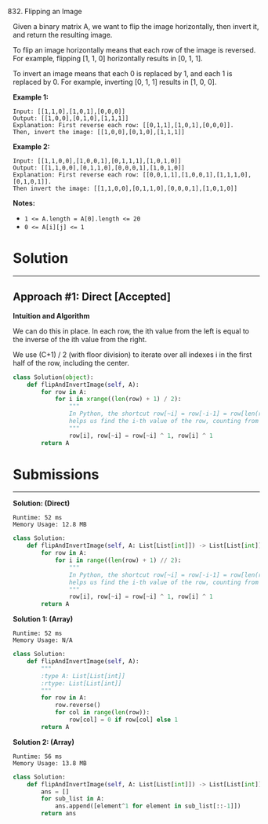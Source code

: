 832. Flipping an Image

Given a binary matrix A, we want to flip the image horizontally, then invert it, and return the resulting image.

To flip an image horizontally means that each row of the image is reversed.  For example, flipping [1, 1, 0] horizontally results in [0, 1, 1].

To invert an image means that each 0 is replaced by 1, and each 1 is replaced by 0. For example, inverting [0, 1, 1] results in [1, 0, 0].

**Example 1:**
```
Input: [[1,1,0],[1,0,1],[0,0,0]]
Output: [[1,0,0],[0,1,0],[1,1,1]]
Explanation: First reverse each row: [[0,1,1],[1,0,1],[0,0,0]].
Then, invert the image: [[1,0,0],[0,1,0],[1,1,1]]
```

**Example 2:**
```
Input: [[1,1,0,0],[1,0,0,1],[0,1,1,1],[1,0,1,0]]
Output: [[1,1,0,0],[0,1,1,0],[0,0,0,1],[1,0,1,0]]
Explanation: First reverse each row: [[0,0,1,1],[1,0,0,1],[1,1,1,0],[0,1,0,1]].
Then invert the image: [[1,1,0,0],[0,1,1,0],[0,0,0,1],[1,0,1,0]]
```

**Notes:**
* `1 <= A.length = A[0].length <= 20`
* `0 <= A[i][j] <= 1`

# Solution
---
## Approach #1: Direct [Accepted]
**Intuition and Algorithm**

We can do this in place. In each row, the ith value from the left is equal to the inverse of the ith value from the right.

We use (C+1) / 2 (with floor division) to iterate over all indexes i in the first half of the row, including the center.

```python
class Solution(object):
    def flipAndInvertImage(self, A):
        for row in A:
            for i in xrange((len(row) + 1) / 2):
                """
                In Python, the shortcut row[~i] = row[-i-1] = row[len(row) - 1 - i]
                helps us find the i-th value of the row, counting from the right.
                """
                row[i], row[~i] = row[~i] ^ 1, row[i] ^ 1
        return A
```

# Submissions
---
**Solution: (Direct)**
```
Runtime: 52 ms
Memory Usage: 12.8 MB
```
```python
class Solution:
    def flipAndInvertImage(self, A: List[List[int]]) -> List[List[int]]:
        for row in A:
            for i in range((len(row) + 1) // 2):
                """
                In Python, the shortcut row[~i] = row[-i-1] = row[len(row) - 1 - i]
                helps us find the i-th value of the row, counting from the right.
                """
                row[i], row[~i] = row[~i] ^ 1, row[i] ^ 1
        return A
```

**Solution 1: (Array)**
```
Runtime: 52 ms
Memory Usage: N/A
```
```python
class Solution:
    def flipAndInvertImage(self, A):
        """
        :type A: List[List[int]]
        :rtype: List[List[int]]
        """
        for row in A:
            row.reverse()
            for col in range(len(row)):
                row[col] = 0 if row[col] else 1
        return A
```

**Solution 2: (Array)**
```
Runtime: 56 ms
Memory Usage: 13.8 MB
```
```python
class Solution:
    def flipAndInvertImage(self, A: List[List[int]]) -> List[List[int]]:
        ans = []
        for sub_list in A:
            ans.append([element^1 for element in sub_list[::-1]])
        return ans
```